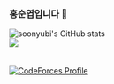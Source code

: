 ### 홍순엽입니다 👋


![soonyubi's GitHub stats](https://github-readme-stats.vercel.app/api?username=soonyubi&show_icons=true&theme=highcontrast)   
<img src="https://github-readme-stats.vercel.app/api/top-langs/?username=soonyubi&layout=compact"><br><br>   
[![CodeForces Profile](https://cf.leed.at?id=soonyubing)](https://codeforces.com/profile/soonyubing)   
